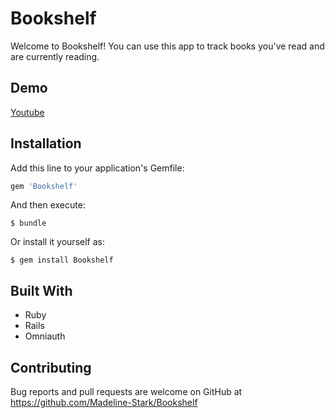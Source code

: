 # Bookshelf

Welcome to Bookshelf! You can use this app to track books you've read and are currently reading.

## Demo

[Youtube](https://youtu.be/kgZhVZxqOsc)

## Installation

Add this line to your application's Gemfile:

```ruby
gem 'Bookshelf'
```

And then execute:

    $ bundle

Or install it yourself as:

    $ gem install Bookshelf


## Built With

* Ruby
* Rails
* Omniauth

## Contributing

Bug reports and pull requests are welcome on GitHub at https://github.com/Madeline-Stark/Bookshelf

